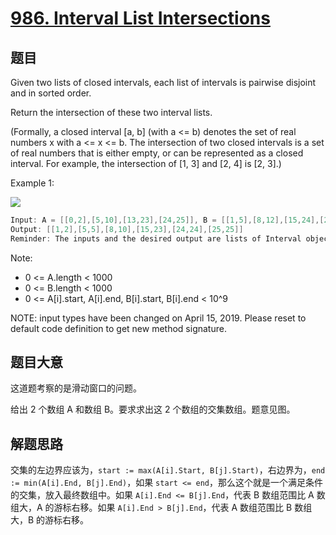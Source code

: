 # [986. Interval List Intersections](https://leetcode.com/problems/interval-list-intersections/)

## 题目

Given two lists of closed intervals, each list of intervals is pairwise disjoint and in sorted order.

Return the intersection of these two interval lists.

(Formally, a closed interval [a, b] (with a <= b) denotes the set of real numbers x with a <= x <= b.  The intersection of two closed intervals is a set of real numbers that is either empty, or can be represented as a closed interval.  For example, the intersection of [1, 3] and [2, 4] is [2, 3].)




Example 1:

![](https://assets.leetcode.com/uploads/2019/01/30/interval1.png)

```c
Input: A = [[0,2],[5,10],[13,23],[24,25]], B = [[1,5],[8,12],[15,24],[25,26]]
Output: [[1,2],[5,5],[8,10],[15,23],[24,24],[25,25]]
Reminder: The inputs and the desired output are lists of Interval objects, and not arrays or lists.
```

Note:  

- 0 <= A.length < 1000
- 0 <= B.length < 1000
- 0 <= A[i].start, A[i].end, B[i].start, B[i].end < 10^9

NOTE: input types have been changed on April 15, 2019. Please reset to default code definition to get new method signature.

## 题目大意

这道题考察的是滑动窗口的问题。

给出 2 个数组 A 和数组 B。要求求出这 2 个数组的交集数组。题意见图。

## 解题思路

交集的左边界应该为，`start := max(A[i].Start, B[j].Start)`，右边界为，`end := min(A[i].End, B[j].End)`，如果 `start <= end`，那么这个就是一个满足条件的交集，放入最终数组中。如果 `A[i].End <= B[j].End`，代表 B 数组范围比 A 数组大，A 的游标右移。如果 `A[i].End > B[j].End`，代表 A 数组范围比 B 数组大，B 的游标右移。
